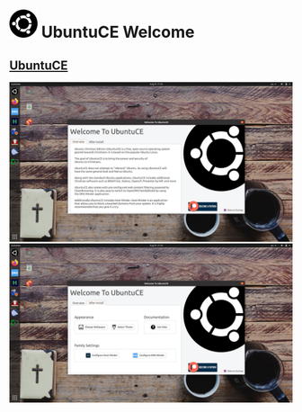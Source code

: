 <h1><img src="https://raw.githubusercontent.com/jeremehancock/ubuntu-ce-welcome/main/ubuntu-logo.png" height="50" /> UbuntuCE Welcome</h1>

## [UbuntuCE](https://ubuntuce.com/)

<img src="https://raw.githubusercontent.com/jeremehancock/ubuntu-ce-welcome/main/welcome-to-ubuntu-ce-desktop.png" />

<img src="https://raw.githubusercontent.com/jeremehancock/ubuntu-ce-welcome/main/welcome-to-ubuntu-ce-desktop-after-install-tab.png" />
